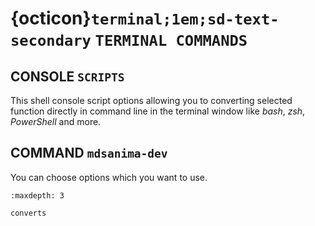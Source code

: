# {octicon}`terminal;1em;sd-text-secondary` `TERMINAL COMMANDS`

## CONSOLE `SCRIPTS`

This shell console script options allowing you to converting selected function
directly in command line in the terminal window like *bash*, *zsh*,
*PowerShell* and more.

## COMMAND `mdsanima-dev`

You can choose options which you want to use.

```{toctree}
:maxdepth: 3

converts
```

